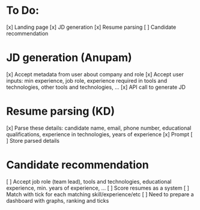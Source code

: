 # To Do:

[x] Landing page
[x] JD generation
[x] Resume parsing
[ ] Candidate recommendation

# JD generation (Anupam)

[x] Accept metadata from user about company and role
[x] Accept user inputs: min experience, job role, experience required in tools and technologies, other tools and technologies, ...
[x] API call to generate JD

# Resume parsing (KD)

[x] Parse these details: candidate name, email, phone number, educational qualifications, experience in technologies, years of experience
[x] Prompt
[ ] Store parsed details

# Candidate recommendation 

[ ] Accept job role (team lead), tools and technologies, educational experience, min. years of experience, ...
[ ] Score resumes as a system
[ ] Match with tick for each matching skill/experience/etc
[ ] Need to prepare a dashboard with graphs, ranking and ticks